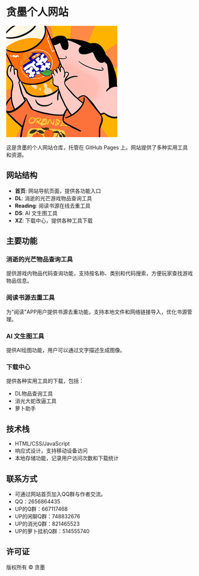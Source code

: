 # 贪墨个人网站
![网站图标](/img/xz.gif)

这是贪墨的个人网站仓库，托管在 GitHub Pages 上。网站提供了多种实用工具和资源。

## 网站结构

- **首页**: 网站导航页面，提供各功能入口
- **DL**: 消逝的光芒游戏物品查询工具
- **Reading**: 阅读书源在线去重工具
- **DS**: AI 文生图工具
- **XZ**: 下载中心，提供各种工具下载

## 主要功能

### 消逝的光芒物品查询工具
提供游戏内物品代码查询功能，支持按名称、类别和代码搜索，方便玩家查找游戏物品信息。

### 阅读书源去重工具
为"阅读"APP用户提供书源去重功能，支持本地文件和网络链接导入，优化书源管理。

### AI 文生图工具
提供AI绘图功能，用户可以通过文字描述生成图像。

### 下载中心
提供各种实用工具的下载，包括：
- DL物品查询工具
- 消光大蛇改逼工具
- 萝卜助手

## 技术栈
- HTML/CSS/JavaScript
- 响应式设计，支持移动设备访问
- 本地存储功能，记录用户访问次数和下载统计

## 联系方式
- 可通过网站首页加入QQ群与作者交流。
- QQ：2656864435
- UP的Q群：667117468
- UP的闲聊Q群：748832676
- UP的消光Q群：821465523
- UP的萝卜挂机Q群：514555740

## 许可证
版权所有 © 贪墨
